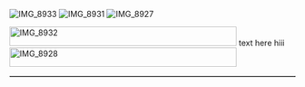 ![IMG_8933](https://github.com/user-attachments/assets/c397ef38-9870-4181-b40b-a6bbee61bc60)
![IMG_8931](https://github.com/user-attachments/assets/ae2850e1-1f69-438e-bd26-1688dd563c0e)
![IMG_8927](https://github.com/user-attachments/assets/e2dfde3a-7761-4e06-a509-e8ad9d044bc3)

<img width="400" height="34" alt="IMG_8932" src="https://github.com/user-attachments/assets/1d664af1-c5f4-4514-919c-044e97898bad" />
<table border> text here hiii
<img width="400" height="34" alt="IMG_8928" src="https://github.com/user-attachments/assets/0fb8d840-4564-4bab-ada6-34efb7b26f1b" />


